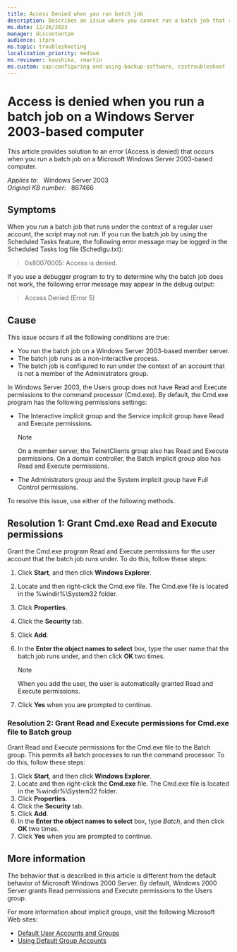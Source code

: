 ```yaml
---
title: Access Denied when you run batch job
description: Describes an issue where you cannot run a batch job that runs as a regular user account on a Windows Server 2003-based member server. Includes detailed methods to resolve the issue.
ms.date: 12/26/2023
manager: dcscontentpm
audience: itpro
ms.topic: troubleshooting
localization_priority: medium
ms.reviewer: kaushika, rmartin
ms.custom: sap:configuring-and-using-backup-software, csstroubleshoot
---
```

# Access is denied when you run a batch job on a Windows Server 2003-based computer

This article provides solution to an error (Access is denied) that occurs when you run a batch job on a Microsoft Windows Server 2003-based computer.

_Applies to:_ &nbsp; Windows Server 2003  
_Original KB number:_ &nbsp; 867466

## Symptoms

When you run a batch job that runs under the context of a regular user account, the script may not run. If you run the batch job by using the Scheduled Tasks feature, the following error message may be logged in the Scheduled Tasks log file (Schedlgu.txt):

> 0x80070005: Access is denied.

If you use a debugger program to try to determine why the batch job does not work, the following error message may appear in the debug output:

> Access Denied (Error 5)

## Cause

This issue occurs if all the following conditions are true:

- You run the batch job on a Windows Server 2003-based member server.
- The batch job runs as a non-interactive process.
- The batch job is configured to run under the context of an account that is not a member of the Administrators group.

In Windows Server 2003, the Users group does not have Read and Execute permissions to the command processor (Cmd.exe). By default, the Cmd.exe program has the following permissions settings:

- The Interactive implicit group and the Service implicit group have Read and Execute permissions.

    > [!NOTE]
    > On a member server, the TelnetClients group also has Read and Execute permissions. On a domain controller, the Batch implicit group also has Read and Execute permissions.

- The Administrators group and the System implicit group have Full Control permissions.

To resolve this issue, use either of the following methods.

## Resolution 1: Grant Cmd.exe Read and Execute permissions

Grant the Cmd.exe program Read and Execute permissions for the user account that the batch job runs under. To do this, follow these steps:

1. Click **Start**, and then click **Windows Explorer**.
2. Locate and then right-click the Cmd.exe file. The Cmd.exe file is located in the %windir%\System32 folder.
3. Click **Properties**.
4. Click the **Security** tab.
5. Click **Add**.
6. In the **Enter the object names to select** box, type the user name that the batch job runs under, and then click **OK** two times.

    > [!NOTE]
    > When you add the user, the user is automatically granted Read and Execute permissions.

7. Click **Yes** when you are prompted to continue.

### Resolution 2: Grant Read and Execute permissions for Cmd.exe file to Batch group

Grant Read and Execute permissions for the Cmd.exe file to the Batch group. This permits all batch processes to run the command processor. To do this, follow these steps:

1. Click **Start**, and then click **Windows Explorer**.
2. Locate and then right-click the ****Cmd.exe**** file. The Cmd.exe file is located in the %windir%\System32 folder.
3. Click **Properties**.
4. Click the **Security** tab.
5. Click **Add**.
6. In the **Enter the object names to select** box, type *Batch*, and then click **OK** two times.
7. Click **Yes** when you are prompted to continue.

## More information

The behavior that is described in this article is different from the default behavior of Microsoft Windows 2000 Server. By default, Windows 2000 Server grants Read permissions and Execute permissions to the Users group.

For more information about implicit groups, visit the following Microsoft Web sites:

- [Default User Accounts and Groups](/previous-versions/windows/it-pro/windows-2000-server/bb726980(v=technet.10))
- [Using Default Group Accounts](/previous-versions/windows/it-pro/windows-2000-server/bb726982(v=technet.10))
